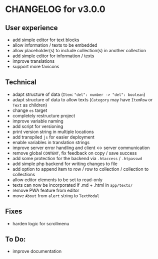 # CHANGELOG for v3.0.0

## User experience

* add simple editor for text blocks
* allow information / texts to be embedded
* allow placeholder(s) to include collection(s) in another collection
* add simple editor for information / texts
* improve translations
* support more favicons

## Technical

* adapt structure of data (`Item`: `"del": number -> "del": boolean`)
* adapt structure of data to allow texts (`Category` may have `ItemRow` or `Text` as children)
* change `es` target
* completely restructure project
* improve variable naming
* add script for versioning
* print version string in multiple locations
* add transpiled `js` for easier deployment
* enable variables in translation strings
* improve server error handling and client <-> server communication
* remove global `CONTENT`, fix feedback on copy / save success
* add some protection for the backend via `.htaccess` / `.htpasswd`
* add simple php backend for writing changes to file
* add option to append item to row / row to collection / collection to collections
* allow editor elements to be set to read-only
* texts can now be incorporated if .md + .html in `app/texts/`
* remove PWA feature from editor
* move `About` from `alert` string to `TextModal`

## Fixes

* harden logic for scrollmenu

## To Do:

* improve documentation
